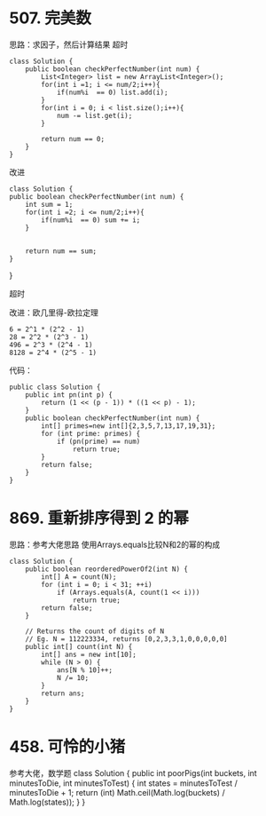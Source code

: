  # 507. 完美数 #
思路：求因子，然后计算结果  超时

	class Solution {
	    public boolean checkPerfectNumber(int num) {
	        List<Integer> list = new ArrayList<Integer>();
	        for(int i =1; i <= num/2;i++){
	            if(num%i  == 0) list.add(i);
	        }
	        for(int i = 0; i < list.size();i++){
	            num -= list.get(i);
	        }
	
	        return num == 0;
	    }
	}


改进

	class Solution {
    public boolean checkPerfectNumber(int num) {
        int sum = 1;
        for(int i =2; i <= num/2;i++){
            if(num%i  == 0) sum += i;
        }
      

        return num == sum;
    }
}

超时

改进：欧几里得-欧拉定理
	
	6 = 2^1 * (2^2 - 1)
	28 = 2^2 * (2^3 - 1)
	496 = 2^3 * (2^4 - 1)
	8128 = 2^4 * (2^5 - 1)



代码：

	public class Solution {
	    public int pn(int p) {
	        return (1 << (p - 1)) * ((1 << p) - 1);
	    }
	    public boolean checkPerfectNumber(int num) {
	        int[] primes=new int[]{2,3,5,7,13,17,19,31};
	        for (int prime: primes) {
	            if (pn(prime) == num)
	                return true;
	        }
	        return false;
	    }
	}

# 869. 重新排序得到 2 的幂 #
思路：参考大佬思路  使用Arrays.equals比较N和2的幂的构成


	class Solution {
	    public boolean reorderedPowerOf2(int N) {
	        int[] A = count(N);
	        for (int i = 0; i < 31; ++i)
	            if (Arrays.equals(A, count(1 << i)))
	                return true;
	        return false;
	    }
	
	    // Returns the count of digits of N
	    // Eg. N = 112223334, returns [0,2,3,3,1,0,0,0,0,0]
	    public int[] count(int N) {
	        int[] ans = new int[10];
	        while (N > 0) {
	            ans[N % 10]++;
	            N /= 10;
	        }
	        return ans;
	    }
	}

# 458. 可怜的小猪 #
参考大佬，数学题
	class Solution {
	    public int poorPigs(int buckets, int minutesToDie, int minutesToTest) {
	        int states = minutesToTest / minutesToDie + 1;
	        return (int) Math.ceil(Math.log(buckets) / Math.log(states));
	    }
	}
